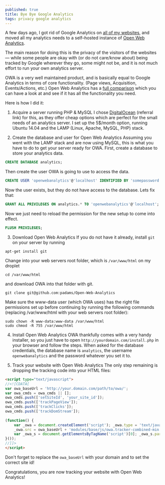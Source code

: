 ```yaml
---
published: true
title: Bye Bye Google Analytics
tags: privacy google analytics
---
```


A few days ago, I got rid of Google Analytics on [all of my websites](https://github.com/mxstbr), and moved all my analytics needs to a self–hosted instance of [Open Web Analytics](https://github.com/padams/Open-Web-Analytics).

The main reason for doing this is the privacy of the visitors of the websites — while some people are okay with (or do not care/know about) being tracked by Google wherever they go, some might not be, and it is not much effort to run your own analytics server.

OWA is a very well maintained product, and is basically equal to Google Analytics in terms of core functionality. (Page views, Acquisition, Events/Actions, etc.) Open Web Analytics has a [full comparison](http://www.openwebanalytics.com/?page_id=158) which you can have a look at and see if it has all the functionality you need.

Here is how I did it:

1. Acquire a server running PHP & MySQL
I chose [DigitalOcean](https://www.digitalocean.com/?refcode=d371ed7f99af) (referral link) for this, as they offer cheap options which are perfect for the small needs of an analytics server. 
I set up the 5$/month option, running Ubuntu 14.04 and the LAMP (Linux, Apache, MySQL, PHP) stack. 

2. Create the database and user for Open Web Analytics
Assuming you went with the LAMP stack and are now using MySQL, this is what you have to do to get your server ready for OWA. First, create a database to store your analytics data.
```SQL
CREATE DATABASE analytics;
```
Then create the user OWA is going to use to access the data.
```SQL
CREATE USER 'openwebanalytics'@'localhost' IDENTIFIED BY 'somepassword';
```
Now the user exists, but they do not have  access to the database. Lets fix that:
```SQL
GRANT ALL PRIVILEGES ON analytics.* TO 'openwebanalytics'@'localhost';
```
Now we just need to reload the permission for the new setup to come into effect.
```SQL
FLUSH PRIVILEGES;
```

3. Download Open Web Analytics
If you do not have it already, install `git` on your server by running 
```
apt-get install git
```
Change into your web servers root folder, which is `/var/www/html` on my droplet
```
cd /var/www/html
```
and download OWA into that folder with git.
```
git clone git@github.com:padams/Open-Web-Analytics
```
Make sure the www-data user (which OWA uses) has the right file permissions set up before continuing by running the following commands (replacing /var/www/html with your web servers root folder):
```
sudo chown -R www-data:www-data /var/www/html
sudo chmod -R 755 /var/www/html
```

4. Install Open Web Analytics
OWA thankfully comes with a very handy installer, so you just have to open `http://yourdomain.com/install.php` in your browser and follow the steps.
When asked for the database credentials, the database name is `analytics`, the username `openwebanalytics` and the password whatever you set it to.

5. Track your website with Open Web Analytics
The only step remaining is dropping the tracking code into your HTML files:
```HTML
<script type="text/javascript">
//<![CDATA[
var owa_baseUrl = 'http://your.domain.com/path/to/owa/';
var owa_cmds = owa_cmds || [];
owa_cmds.push(['setSiteId', 'your_site_id']);
owa_cmds.push(['trackPageView']);
owa_cmds.push(['trackClicks']);
owa_cmds.push(['trackDomStream']);
 
(function() {
	var _owa = document.createElement('script'); _owa.type = 'text/javascript'; _owa.async = true;
	_owa.src = owa_baseUrl + 'modules/base/js/owa.tracker-combined-min.js';
	var _owa_s = document.getElementsByTagName('script')[0]; _owa_s.parentNode.insertBefore(_owa, _owa_s);
}());
//]]>
</script>
```
Don't forget to replace the `owa_baseUrl` with your domain and to set the correct site id!

Congratulations, you are now tracking your website with Open Web Analytics! 